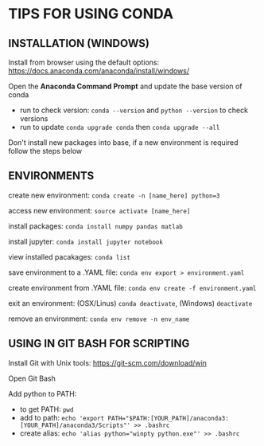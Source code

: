 # TIPS FOR USING CONDA

## INSTALLATION (WINDOWS)
Install from browser using the default options: https://docs.anaconda.com/anaconda/install/windows/

Open the **Anaconda Command Prompt** and update the base version of conda
- run to check version: `conda --version` and `python --version` to check versions
- run to update `conda upgrade conda` then `conda upgrade --all`

Don't install new packages into base, if a new environment is required follow the steps below


## ENVIRONMENTS
create new environment: `conda create -n [name_here] python=3`

access new environment: `source activate [name_here]`

install packages: `conda install numpy pandas matlab`

install jupyter: `conda install jupyter notebook`

view installed pacakages: `conda list`

save environment to a .YAML file: `conda env export > environment.yaml`

create environment from .YAML file: `conda env create -f environment.yaml`

exit an environment: (OSX/Linus) `conda deactivate`, (Windows) `deactivate`

remove an environment: `conda env remove -n env_name`


## USING IN GIT BASH FOR SCRIPTING
Install Git with Unix tools: https://git-scm.com/download/win 

Open Git Bash

Add python to PATH:
- to get PATH: `pwd`
- add to path: `echo 'export PATH="$PATH:[YOUR_PATH]/anaconda3:[YOUR_PATH]/anaconda3/Scripts"' >> .bashrc`
- create alias: `echo 'alias python="winpty python.exe"' >> .bashrc`

